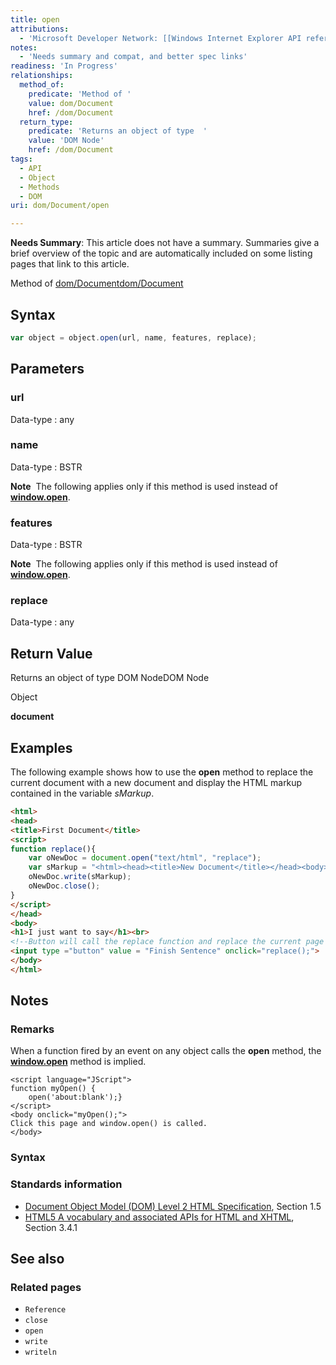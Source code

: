 ```yaml
---
title: open
attributions:
  - 'Microsoft Developer Network: [[Windows Internet Explorer API reference](http://msdn.microsoft.com/en-us/library/ie/hh828809%28v=vs.85%29.aspx) Article]'
notes:
  - 'Needs summary and compat, and better spec links'
readiness: 'In Progress'
relationships:
  method_of:
    predicate: 'Method of '
    value: dom/Document
    href: /dom/Document
  return_type:
    predicate: 'Returns an object of type  '
    value: 'DOM Node'
    href: /dom/Document
tags:
  - API
  - Object
  - Methods
  - DOM
uri: dom/Document/open

---
```

**Needs Summary**: This article does not have a summary. Summaries give a brief overview of the topic and are automatically included on some listing pages that link to this article.

Method of [dom/Document](/dom/Document)[dom/Document](/dom/Document)

## Syntax

``` js
var object = object.open(url, name, features, replace);
```

## Parameters

### url

 Data-type
:   any

### name

 Data-type
:   BSTR

**Note**  The following applies only if this method is used instead of [**window.open**](/dom/Window/open).

### features

 Data-type
:   BSTR

**Note**  The following applies only if this method is used instead of [**window.open**](/dom/Window/open).

### replace

 Data-type
:   any

## Return Value

Returns an object of type DOM NodeDOM Node

Object

**document**

## Examples

The following example shows how to use the **open** method to replace the current document with a new document and display the HTML markup contained in the variable *sMarkup*.

``` html
<html>
<head>
<title>First Document</title>
<script>
function replace(){
    var oNewDoc = document.open("text/html", "replace");
    var sMarkup = "<html><head><title>New Document</title></head><body>Hello, world</body></html>";
    oNewDoc.write(sMarkup);
    oNewDoc.close();
}
</script>
</head>
<body>
<h1>I just want to say</h1><br>
<!--Button will call the replace function and replace the current page with a new one-->
<input type ="button" value = "Finish Sentence" onclick="replace();">
</body>
</html>
```

## Notes

### Remarks

When a function fired by an event on any object calls the **open** method, the [**window.open**](/dom/Window/open) method is implied.

    <script language="JScript">
    function myOpen() {
        open('about:blank');}
    </script>
    <body onclick="myOpen();">
    Click this page and window.open() is called.
    </body>

### Syntax

### Standards information

-   [Document Object Model (DOM) Level 2 HTML Specification](http://go.microsoft.com/fwlink/p/?linkid=196991), Section 1.5
-   [HTML5 A vocabulary and associated APIs for HTML and XHTML](http://go.microsoft.com/fwlink/p/?linkid=221374), Section 3.4.1

## See also

### Related pages

-   `Reference`
-   `close`
-   `open`
-   `write`
-   `writeln`
